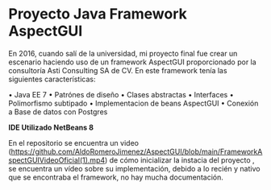# Proyecto Java Framework AspectGUI


En 2016, cuando salí de la universidad, mi proyecto final fue crear un escenario haciendo uso de un framework AspectGUI proporcionado por la consultoría Asti Consulting SA de CV. En este framework tenía las siguientes características:

• Java EE 7
• Patrónes de diseño
• Clases abstractas
• Interfaces
• Polimorfismo subtipado 
• Implementacion de beans AspectGUI
• Conexión a Base de datos con Postgres

**IDE Utilizado NetBeans 8**

En el repositorio se encuentra un video (https://github.com/AldoRomeroJimenez/AspectGUI/blob/main/FrameworkAspectGUIVideoOficial(1).mp4) de cómo inicializar la instacia del proyecto , se encuentra un vídeo sobre su implementación, debido a lo recién y nativo que se encontraba el framework, no hay mucha documentación.

